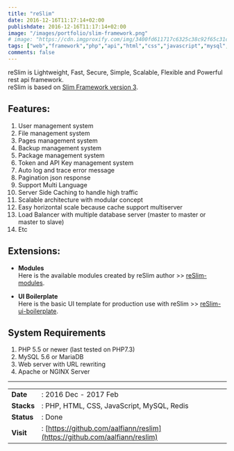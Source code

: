 ```yaml
---
title: "reSlim"
date: 2016-12-16T11:17:14+02:00
publishdate: 2016-12-16T11:17:14+02:00
image: "/images/portfolio/slim-framework.png"
# image: "https://cdn.imgproxify.com/img/3400fd611717c6325c38c92f65c31ceedcb94fa308c6df5f049fb4678d6cc17f19c3f954f5720a24b18e86a13936356f5a5a980f6d6b84ec8be42180b96492aa.png"
tags: ["web","framework","php","api","html","css","javascript","mysql","redis"]
comments: false
---
```


reSlim is Lightweight, Fast, Secure, Simple, Scalable, Flexible and Powerful rest api framework.<br>
reSlim is based on [Slim Framework version 3](http://www.slimframework.com/).<br>

<!--more-->

Features:
---------------

1. User management system
2. File management system
3. Pages management system
4. Backup management system
5. Package management system
6. Token and API Key management system
7. Auto log and trace error message
8. Pagination json response
9. Support Multi Language
10. Server Side Caching to handle high traffic
11. Scalable architecture with modular concept
12. Easy horizontal scale because cache support multiserver
13. Load Balancer with multiple database server (master to master or master to slave)
14. Etc


Extensions:
---------------
- **Modules**  
Here is the available modules created by reSlim author >> [reSlim-modules](https://github.com/aalfiann/reSlim-modules).

- **UI Boilerplate**  
Here is the basic UI template for production use with reSlim >> [reSlim-ui-boilerplate](https://github.com/aalfiann/reSlim-ui-boilerplate).


System Requirements
---------------

1. PHP 5.5 or newer (last tested on PHP7.3)
2. MySQL 5.6 or MariaDB
3. Web server with URL rewriting
4. Apache or NGINX Server

---

|||
|---|---|
|**Date**| : 2016 Dec - 2017 Feb
|**Stacks**| : PHP, HTML, CSS, JavaScript, MySQL, Redis
|**Status**| : Done
|**Visit**| : [https://github.com/aalfiann/reslim](https://github.com/aalfiann/reslim)

